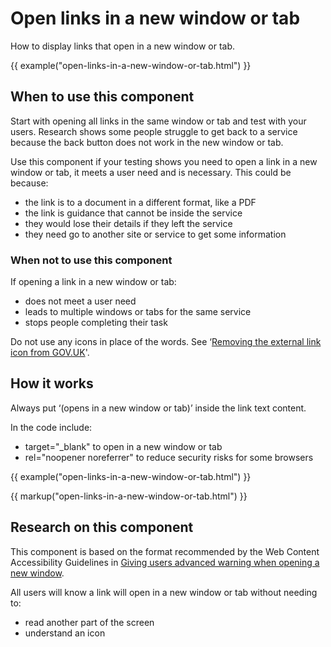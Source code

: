 # Open links in a new window or tab

How to display links that open in a new window or tab.

{{ example("open-links-in-a-new-window-or-tab.html") }}

## When to use this component

Start with opening all links in the same window or tab and test with your users. Research shows some people struggle to get back to a service because the back button does not work in the new window or tab.

Use this component if your testing shows you need to open a link in a new window or tab, it meets a user need and is necessary. This could be because:

- the link is to a document in a different format, like a PDF
- the link is guidance that cannot be inside the service
- they would lose their details if they left the service
- they need go to another site or service to get some information

### When not to use this component

If opening a link in a new window or tab:

- does not meet a user need
- leads to multiple windows or tabs for the same service
- stops people completing their task

Do not use any icons in place of the words. See ‘[Removing the external link icon from GOV.UK](https://designnotes.blog.gov.uk/2016/11/28/removing-the-external-link-icon-from-gov-uk/)'.

## How it works

Always put ‘(opens in a new window or tab)’ inside the link text content.

In the code include:

- target="_blank" to open in a new window or tab
- rel="noopener noreferrer" to reduce security risks for some browsers

{{ example("open-links-in-a-new-window-or-tab.html") }}

{{ markup("open-links-in-a-new-window-or-tab.html") }}

## Research on this component

This component is based on the format recommended by the Web Content Accessibility Guidelines in [Giving users advanced warning when opening a new window](https://www.w3.org/TR/WCAG20-TECHS/G201.html).

All users will know a link will open in a new window or tab without needing to:

- read another part of the screen
- understand an icon
